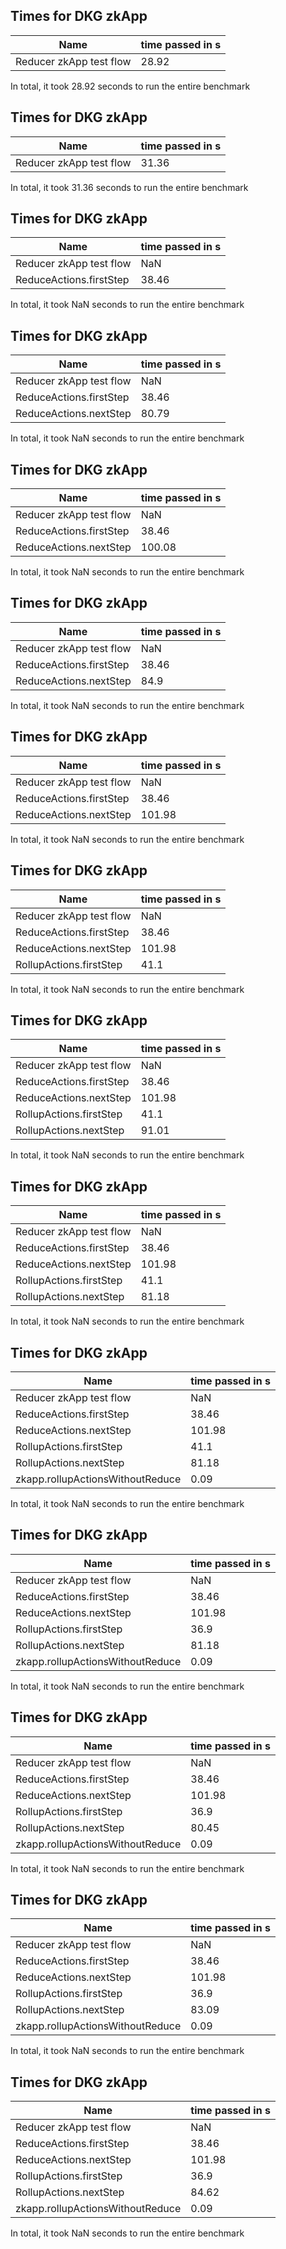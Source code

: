 ## Times for DKG zkApp

| Name | time passed in s |
|---|---|
|Reducer zkApp test flow|28.92|

In total, it took 28.92 seconds to run the entire benchmark


## Times for DKG zkApp

| Name | time passed in s |
|---|---|
|Reducer zkApp test flow|31.36|

In total, it took 31.36 seconds to run the entire benchmark


## Times for DKG zkApp

| Name | time passed in s |
|---|---|
|Reducer zkApp test flow|NaN|
|ReduceActions.firstStep|38.46|

In total, it took NaN seconds to run the entire benchmark


## Times for DKG zkApp

| Name | time passed in s |
|---|---|
|Reducer zkApp test flow|NaN|
|ReduceActions.firstStep|38.46|
|ReduceActions.nextStep|80.79|

In total, it took NaN seconds to run the entire benchmark


## Times for DKG zkApp

| Name | time passed in s |
|---|---|
|Reducer zkApp test flow|NaN|
|ReduceActions.firstStep|38.46|
|ReduceActions.nextStep|100.08|

In total, it took NaN seconds to run the entire benchmark


## Times for DKG zkApp

| Name | time passed in s |
|---|---|
|Reducer zkApp test flow|NaN|
|ReduceActions.firstStep|38.46|
|ReduceActions.nextStep|84.9|

In total, it took NaN seconds to run the entire benchmark


## Times for DKG zkApp

| Name | time passed in s |
|---|---|
|Reducer zkApp test flow|NaN|
|ReduceActions.firstStep|38.46|
|ReduceActions.nextStep|101.98|

In total, it took NaN seconds to run the entire benchmark


## Times for DKG zkApp

| Name | time passed in s |
|---|---|
|Reducer zkApp test flow|NaN|
|ReduceActions.firstStep|38.46|
|ReduceActions.nextStep|101.98|
|RollupActions.firstStep|41.1|

In total, it took NaN seconds to run the entire benchmark


## Times for DKG zkApp

| Name | time passed in s |
|---|---|
|Reducer zkApp test flow|NaN|
|ReduceActions.firstStep|38.46|
|ReduceActions.nextStep|101.98|
|RollupActions.firstStep|41.1|
|RollupActions.nextStep|91.01|

In total, it took NaN seconds to run the entire benchmark


## Times for DKG zkApp

| Name | time passed in s |
|---|---|
|Reducer zkApp test flow|NaN|
|ReduceActions.firstStep|38.46|
|ReduceActions.nextStep|101.98|
|RollupActions.firstStep|41.1|
|RollupActions.nextStep|81.18|

In total, it took NaN seconds to run the entire benchmark


## Times for DKG zkApp

| Name | time passed in s |
|---|---|
|Reducer zkApp test flow|NaN|
|ReduceActions.firstStep|38.46|
|ReduceActions.nextStep|101.98|
|RollupActions.firstStep|41.1|
|RollupActions.nextStep|81.18|
|zkapp.rollupActionsWithoutReduce|0.09|

In total, it took NaN seconds to run the entire benchmark


## Times for DKG zkApp

| Name | time passed in s |
|---|---|
|Reducer zkApp test flow|NaN|
|ReduceActions.firstStep|38.46|
|ReduceActions.nextStep|101.98|
|RollupActions.firstStep|36.9|
|RollupActions.nextStep|81.18|
|zkapp.rollupActionsWithoutReduce|0.09|

In total, it took NaN seconds to run the entire benchmark


## Times for DKG zkApp

| Name | time passed in s |
|---|---|
|Reducer zkApp test flow|NaN|
|ReduceActions.firstStep|38.46|
|ReduceActions.nextStep|101.98|
|RollupActions.firstStep|36.9|
|RollupActions.nextStep|80.45|
|zkapp.rollupActionsWithoutReduce|0.09|

In total, it took NaN seconds to run the entire benchmark


## Times for DKG zkApp

| Name | time passed in s |
|---|---|
|Reducer zkApp test flow|NaN|
|ReduceActions.firstStep|38.46|
|ReduceActions.nextStep|101.98|
|RollupActions.firstStep|36.9|
|RollupActions.nextStep|83.09|
|zkapp.rollupActionsWithoutReduce|0.09|

In total, it took NaN seconds to run the entire benchmark


## Times for DKG zkApp

| Name | time passed in s |
|---|---|
|Reducer zkApp test flow|NaN|
|ReduceActions.firstStep|38.46|
|ReduceActions.nextStep|101.98|
|RollupActions.firstStep|36.9|
|RollupActions.nextStep|84.62|
|zkapp.rollupActionsWithoutReduce|0.09|

In total, it took NaN seconds to run the entire benchmark



